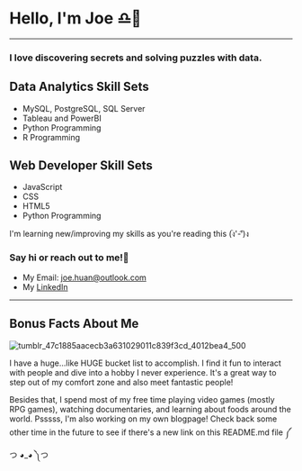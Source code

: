 # Hello, I'm Joe ♎🐯

-------------------------------------------------------------------------------------------------------------------------------------------------------------

### I love discovering secrets and solving puzzles with data. 

## Data Analytics Skill Sets
- MySQL, PostgreSQL, SQL Server
- Tableau and PowerBI
- Python Programming
- R Programming

## Web Developer Skill Sets
- JavaScript
- CSS
- HTML5
- Python Programming

I'm learning new/improving my skills as you're reading this (ง︡'-'︠)ง

### Say hi or reach out to me!👋
- My Email: joe.huan@outlook.com
- My [LinkedIn](https://www.linkedin.com/in/joehuan/)



-------------------------------------------------------------------------------------------------------------------------------------------------------------
## Bonus Facts About Me
![tumblr_47c1885aacecb3a631029011c839f3cd_4012bea4_500](https://user-images.githubusercontent.com/98656729/170633006-b89bac5e-99bc-4d65-85b8-352003563506.gif)

I have a huge...like HUGE bucket list to accomplish. I find it fun to interact with people and dive into a hobby I never experience. It's a great way to step out of my comfort zone and also meet fantastic people!

Besides that, I spend most of my free time playing video games (mostly RPG games), watching documentaries, and learning about foods around the world. Psssss, I'm also working on my own blogpage! Check back some other time in the future to see if there's a new link on this README.md file ༼ つ ◕_◕ ༽つ


<!---
Joe-huan/Joe-huan is a ✨ special ✨ repository because its `README.md` (this file) appears on your GitHub profile.
You can click the Preview link to take a look at your changes.
--->

